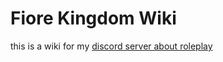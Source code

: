 # Fiore Kingdom Wiki

this is a wiki for my [discord server about roleplay](https://discord.gg/yXnwkYUFKC)
